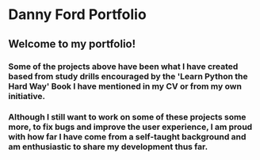 # Danny Ford Portfolio

## Welcome to my portfolio! 
### Some of the projects above have been what I have created based from study drills encouraged by the 'Learn Python the Hard Way' Book I have mentioned in my CV or from my own initiative.
### Although I still want to work on some of these projects some more, to fix bugs and improve the user experience, I am proud with how far I have come from a self-taught background and am enthusiastic to share my development thus far. 
